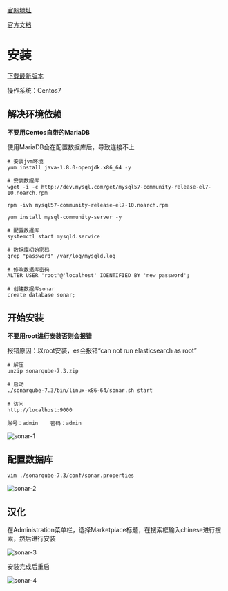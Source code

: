 [官网地址](https://www.sonarqube.org/)

[官方文档](https://docs.sonarqube.org/display/SONAR/Documentation/)

# 安装
[下载最新版本](https://binaries.sonarsource.com/Distribution/sonarqube/sonarqube-7.3.zip)

操作系统：Centos7

## 解决环境依赖
**不要用Centos自带的MariaDB**

使用MariaDB会在配置数据库后，导致连接不上

```
# 安装jvm环境
yum install java-1.8.0-openjdk.x86_64 -y

# 安装数据库
wget -i -c http://dev.mysql.com/get/mysql57-community-release-el7-10.noarch.rpm

rpm -ivh mysql57-community-release-el7-10.noarch.rpm

yum install mysql-community-server -y

# 配置数据库
systemctl start mysqld.service

# 数据库初始密码
grep "password" /var/log/mysqld.log

# 修改数据库密码
ALTER USER 'root'@'localhost' IDENTIFIED BY 'new password';

# 创建数据库sonar
create database sonar;
```

## 开始安装
**不要用root进行安装否则会报错**

报错原因：以root安装，es会报错“can not run elasticsearch as root”

```
# 解压
unzip sonarqube-7.3.zip

# 启动
./sonarqube-7.3/bin/linux-x86-64/sonar.sh start

# 访问
http://localhost:9000

账号：admin	密码：admin
```

![sonar-1](https://github.com/bloodzer0/Enterprise_Security_Build--Open_Source/raw/master/Application%20Security/Code%20Audit/img/sonar-1.png)

## 配置数据库
```
vim ./sonarqube-7.3/conf/sonar.properties
```

![sonar-2](https://github.com/bloodzer0/Enterprise_Security_Build--Open_Source/raw/master/Application%20Security/Code%20Audit/img/sonar-2.png)

## 汉化
在Administration菜单栏，选择Marketplace标题，在搜索框输入chinese进行搜索，然后进行安装

![sonar-3](https://github.com/bloodzer0/Enterprise_Security_Build--Open_Source/raw/master/Application%20Security/Code%20Audit/img/sonar-3.png)

安装完成后重启

![sonar-4](https://github.com/bloodzer0/Enterprise_Security_Build--Open_Source/raw/master/Application%20Security/Code%20Audit/img/sonar-4.png)
